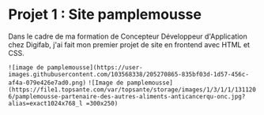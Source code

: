 # Projet 1 : Site pamplemousse

Dans le cadre de ma formation de Concepteur Développeur d'Application chez Digifab, j'ai fait mon premier projet de site en frontend avec HTML et CSS.

  ``![image de pamplemousse](https://user-images.githubusercontent.com/103568338/205270865-835bf03d-1d57-456c-af4a-079e426e7ad0.png)``
  ``![Image de pamplemousse](https://file1.topsante.com/var/topsante/storage/images/1/3/1/1/1311206/pamplemousse-partenaire-des-autres-aliments-anticancerqu-onc.jpg?alias=exact1024x768_l =300x250)``

